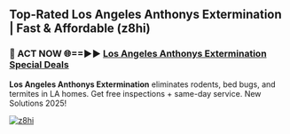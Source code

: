 ## Top-Rated Los Angeles Anthonys Extermination | Fast & Affordable (z8hi)

<h3>🐜 ACT NOW 🌐==►► <a href="https://tinyurl.com/2dysvsjj" rel="nofollow">Los Angeles Anthonys Extermination Special Deals</a></h3>

**Los Angeles Anthonys Extermination** eliminates rodents, bed bugs, and termites in LA homes. Get free inspections + same-day service. New Solutions 2025!

[![z8hi](https://i.imgur.com/JCYaghj.jpeg)](https://tinyurl.com/2dysvsjj)